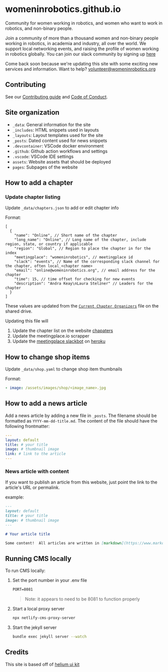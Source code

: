 # womeninrobotics.github.io

Community for women working in robotics, and women who want to work in robotics, and non-binary people.

Join a community of more than a thousand women and non-binary people working in robotics, in academia and industry, all over the world. We support local networking events, and raising the profile of women working in robotics globally. You can join our slack community by signing up [here](https://forms.gle/RKRNpKYWA2smGW2c9)

Come back soon because we're updating this site with some exciting new services and information. Want to help? volunteer@womeninrobotics.org

## Contributing

See our [Contributing guide](CONTRIBUTING.md) and [Code of Conduct](CODE_OF_CONDUCT.md).

## Site organization

* `_data`: General information for the site
* `_includes`: HTML snippets used in layouts
* `_layouts`: Layout templates used for the site
* `_posts`: Dated content used for news snippets
* `.devcontainer`: VSCode docker environment
* `.github`: Github action workflows and settings
* `.vscode`: VSCode IDE settings
* `assets`: Website assets that should be deployed
* `pages`: Subpages of the website

## How to add a chapter

### Update chapter listing

Update `_data/chapters.json` to add or edit chapter info

Format:

```jsonc
[
  {
    "name": "Online", // Short name of the chapter
    "long_name": "Online", // Long name of the chapter, include region, state, or country if applicable
    "region": "Global", // Region to place the chapter in for the index
    "meetingplace": "womeninrobotics", // meetingplace id
    "slack": "events", // Name of the corresponding slack channel for the chapter, often local_<chapter name>
    "email": "online@womeninrobotics.org", // email address for the chapter
    "time": 15, // time offset for checking for new events
    "description": "Andra Keay\nLaura Stelzner" // Leaders for the chapter
  }
]
```

These values are updated from the [`Current Chapter Organizers`](https://docs.google.com/spreadsheets/d/1Z9iAIqHjX-nGQ3G9jNqXhYdm38QD7I1HmJVSlmf_d-E/edit?usp=sharing) file on the shared drive.

Updating this file will

1. Update the chapter list on the website [chapaters](https://www.womeninrobotics.org/chapters/)
2. Update the meetingplace.io scrapper
3. Update the [meetingplace slackbot](https://github.com/womeninrobotics/meetingplace-slack-bot) on [heroku](https://dashboard.heroku.com/apps/meetingplace-slack-bot
)

## How to change shop items

Update `_data/shop.yaml` to change shop item thumbnails

Format:

```yaml
- image: /assets/images/shop/<image_name>.jpg
```

## How to add a news article

Add a news article by adding a new file in `_posts`.   The filename should be formatted as `YYYY-mm-dd-title.md`.  The content of the file should have the following frontmatter:

```yaml
---
layout: default
title: # your title
image: # thumbnail image
link: # link to the article
---
```

### News article with content

If you want to publish an article from this website, just point the link to the article's URL or permalink.

example:

```md
---
layout: default
title: # your title
image: # thumbnail image
---

# Your article title

Some content!  All articles are written in [markdown](https://www.markdownguide.org/)
```

## Running CMS locally

To run CMS locally:

1. Set the port number in your .env file

    ```txt
    PORT=8081
    ```

    > Note: it appears to need to be 8081 to function properly

2. Start a local proxy server

   ```bash
   npx netlify-cms-proxy-server
   ```

3. Start the jekyll server

   ```bash
   bundle exec jekyll server --watch
   ```

## Credits

This site is based off of [helium ui kit](https://uideck.com/templates/category/ui-kits/)
